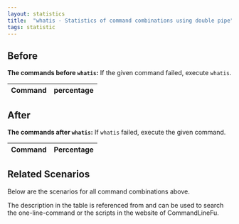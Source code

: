 ```yaml
---
layout: statistics
title:  "whatis - Statistics of command combinations using double pipe"
tags: statistic
---
```


## Before

__The commands before `whatis`:__ If the given command failed, execute `whatis`.

| Command | percentage |
|--------|--------|



## After

__The commands after `whatis`:__ If `whatis` failed, execute the given command.

| Command | Percentage | 
|-------|--------|



## Related Scenarios

Below are the scenarios for all command combinations above.

The description in the table is referenced from and can be used to search the one-line-command or the scripts in the website of CommandLineFu.





